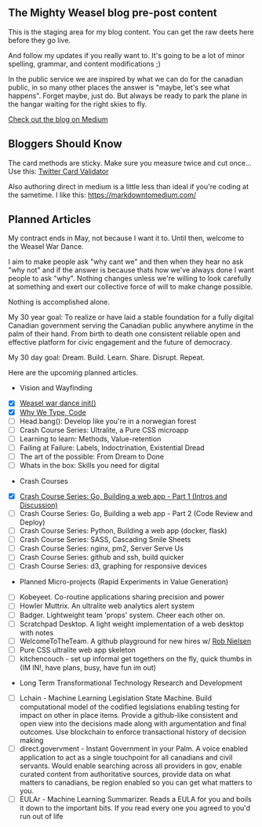 ## The Mighty Weasel blog pre-post content

This is the staging area for my blog content. You can get the raw deets here before they go live.

And follow my updates if you really want to. It's going to be a lot of minor spelling, grammar,
and content modifications ;)

In the public service we are inspired by what we can do for the canadian public, in so many other places the answer is "maybe, let's see what happens". Forget maybe, just do. But always be ready to park the plane in the hangar waiting for the right skies to fly.

[Check out the blog on Medium](https://medium.com/the-mighty-weasel)

## Bloggers Should Know

The card methods are sticky. Make sure you measure twice and cut once... Use this: [Twitter Card Validator](https://cards-dev.twitter.com/validator)

Also authoring direct in medium is a little less than ideal if you're coding at the sametime. I like this: https://markdowntomedium.com/

## Planned Articles

My contract ends in May, not because I want it to. Until then, welcome to the Weasel War Dance.

I aim to make people ask "why cant we" and then when they hear no ask "why not" and if the answer is because thats how we've always done I want people to ask "why". Nothing changes unless we're willing to look carefully at something and exert our collective force of will to make change possible. 

Nothing is accomplished alone.

My 30 year goal: To realize or have laid a stable foundation for a fully digital Canadian government serving the Canadian public anywhere anytime in the palm of their hand. From birth to death one consistent reliable open and effective platform for civic engagement and the future of democracy.

My 30 day goal: Dream. Build. Learn. Share. Disrupt. Repeat.

Here are the upcoming planned articles. 

* Vision and Wayfinding
- [x] [Weasel war dance init()](https://medium.com/the-mighty-weasel/war-dance-init-c90a04177bd1)
- [x] [Why We Type, Code](https://medium.com/the-mighty-weasel/why-we-type-code-1b4e6b74a3b2)
- [ ] Head.bang(): Develop like you're in a norwegian forest
- [ ] Crash Course Series: Ultralite, a Pure CSS microapp
- [ ] Learning to learn: Methods, Value-retention
- [ ] Failing at Failure: Labels, Indoctrination, Existential Dread
- [ ] The art of the possible: From Dream to Done
- [ ] Whats in the box: Skills you need for digital

* Crash Courses
- [x] [Crash Course Series: Go, Building a web app - Part 1 (Intros and Discussion)](https://medium.com/the-mighty-weasel/crash-course-series-basic-go-web-application-aa9a08e0f5e5)
- [ ] Crash Course Series: Go, Building a web app - Part 2 (Code Review and Deploy)
- [ ] Crash Course Series: Python, Building a web app (docker, flask)
- [ ] Crash Course Series: SASS, Cascading Smile Sheets
- [ ] Crash Course Series: nginx, pm2, Server Serve Us
- [ ] Crash Course Series: github and ssh, build quicker
- [ ] Crash Course Series: d3, graphing for responsive devices

* Planned Micro-projects (Rapid Experiments in Value Generation)
- [ ] Kobeyeet. Co-routine applications sharing precision and power
- [ ] Howler Muttrix. An ultralite web analytics alert system
- [ ] Badger. Lightweight team 'props' system. Cheer each other on.
- [ ] Scratchpad Desktop. A light weight implementation of a web desktop with notes
- [ ] WelcomeToTheTeam. A github playground for new hires w/ [Rob Nielsen](https://github.com/orgs/DIS-SIN/people/RobNielsen515)
- [ ] Pure CSS ultralite web app skeleton  
- [ ] kitchencouch - set up informal get togethers on the fly, quick thumbs in (IM IN!, have plans, busy, have fun im out) 

* Long Term Transformational Technology Research and Development
- [ ]  Lchain - Machine Learning Legislation State Machine. Build computational model of the codified legislations enabling testing for impact on other in place items. Provide a github-like consistent and open view into the decisions made along with argumentation and final outcomes. Use blockchain to enforce transactional history of decision making
- [ ] direct.govervment - Instant Government in your Palm. A voice enabled application to act as a single touchpoint for all canadians and civil servants. Would enable searching across all providers in gov, enable curated content from authoritative sources, provide data on what matters to canadians, be region enabled so you can get what matters to you. 
- [ ] EULAr - Machine Learning Summarizer. Reads a EULA for you and boils it down to the important bits. If you read every one you agreed to you'd run out of life